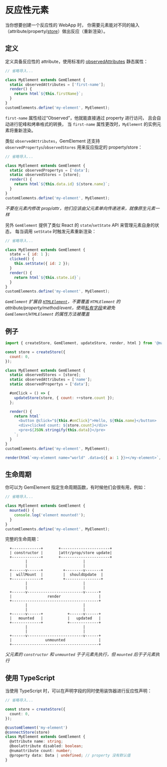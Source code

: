 # 反应性元素

当你想要创建一个反应性的 WebApp 时，
你需要元素能对不同的输入（attribute/property/[store](./003-global-state-management.md)）做出反应（重新渲染）。

## 定义

定义具备反应性的 attribute，使用标准的 [observedAttributes](https://developer.mozilla.org/en-US/docs/Web/Web_Components/Using_custom_elements#Using_the_lifecycle_callbacks) 静态属性：

```js
// 省略导入...

class MyElement extends GemElement {
  static observedAttributes = ['first-name'];
  render() {
    return html`${this.firstName}`;
  }
}
customElements.define('my-element', MyElement);
```

`first-name` 属性经过“Observed”，他就能直接通过 property 进行访问，
且会自动进行驼峰和烤串格式的转换，
当 `first-name` 属性更改时，`MyElement` 的实例元素将重新渲染。

类似 `observedAttributes`，GemElement 还支持 `observedPropertys`/`observedStores` 用来反应指定的 property/store：

```js
// 省略导入...

class MyElement extends GemElement {
  static observedPropertys = ['data'];
  static observedStores = [store];
  render() {
    return html`${this.data.id} ${store.name}`;
  }
}
customElements.define('my-element', MyElement);
```

_不要在元素内修改 prop/attr，他们应该由父元素单向传递进来，就像原生元素一样_

另外 `GemElement` 提供了类似 React 的 `state`/`setState` API 来管理元素自身的状态，
每当调用 `setState` 时触发元素重新渲染：

```js
// 省略导入...

class MyElement extends GemElement {
  state = { id: 1 };
  clicked() {
    this.setState({ id: 2 });
  }
  render() {
    return html`${this.state.id}`;
  }
}
customElements.define('my-element', MyElement);
```

_`GemElement` 扩展自 [`HTMLElement`](https://developer.mozilla.org/en-US/docs/Web/API/HTMLElement)，不要覆盖 `HTMLElement` 的 attribute/property/method/event，使用[私有字段](https://developer.mozilla.org/en-US/docs/Web/JavaScript/Reference/Classes/Private_class_fields)来避免 `GemElement`/`HTMLElement` 的属性方法被覆盖_

## 例子

<gbp-sandpack dependencies="@mantou/gem">

```js index.js
import { createStore, GemElement, updateStore, render, html } from '@mantou/gem';

const store = createStore({
  count: 0,
});

class MyElement extends GemElement {
  static observedStores = [store];
  static observedAttributes = ['name'];
  static observedPropertys = ['data'];

  #onClick = () => {
    updateStore(store, { count: ++store.count });
  };

  render() {
    return html`
      <button @click="${this.#onClick}">Hello, ${this.name}</button>
      <div>clicked count: ${store.count}</div>
      <pre>${JSON.stringify(this.data)}</pre>
    `;
  }
}
customElements.define('my-element', MyElement);

render(html`<my-element name="world" .data=${{ a: 1 }}></my-element>`, document.body);
```

</gbp-sandpack>

## 生命周期

你可以为 GemElement 指定生命周期函数，有时候他们会很有用，例如：

```js
// 省略导入...

class MyElement extends GemElement {
  mounted() {
    console.log('element mounted!');
  }
}
customElements.define('my-element', MyElement);
```

完整的生命周期：

```
  +-------------+       +----------------------+
  | constructor |       |attr/prop/store update|
  +-------------+       +----------------------+
         |                         |
         |                         |
  +------v------+         +--------v-------+
  |  willMount  |         |  shouldUpdate  |
  +-------------+         +----------------+
         |                         |
         |                         |
  +------v-------------------------v------+
  |                render                 |
  +---------------------------------------+
         |                         |
         |                         |
  +------v------+           +------v------+
  |   mounted   |           |   updated   |
  +-------------+           +-------------+
         |                         |
         |                         |
  +------v-------------------------v------+
  |               unmounted               |
  +---------------------------------------+
```

_父元素的 `constructor` 和 `unmounted` 于子元素先执行，但 `mounted` 后于子元素执行_

## 使用 TypeScript

当使用 TypeScript 时，可以在声明字段的同时使用装饰器进行反应性声明：

```ts
// 省略导入...

const store = createStore({
  count: 0,
});

@customElement('my-element')
@connectStore(store)
class MyElement extends GemElement {
  @attribute name: string;
  @boolattribute disabled: boolean;
  @numattribute count: number;
  @property data: Data | undefined; // property 没有默认值
}
```
